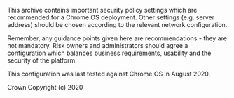This archive contains important security policy settings which are recommended for a Chrome OS deployment. Other settings (e.g. server address) should be chosen according to the relevant network configuration.

Remember, any guidance points given here are recommendations - they are not mandatory. Risk owners and administrators should agree a configuration which balances business requirements, usability and the security of the platform. 

This configuration was last tested against Chrome OS in August 2020.

Crown Copyright (c) 2020

